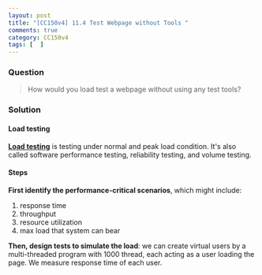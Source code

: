 ```yaml
---
layout: post
title: "[CC150v4] 11.4 Test Webpage without Tools "
comments: true
category: CC150v4
tags: [  ]
---
```


### Question

> How would you load test a webpage without using any test tools?

### Solution

#### Load testing

__[Load testing](http://en.wikipedia.org/wiki/Load_testing)__ is testing under normal and peak load condition. It's also called software performance testing, reliability testing, and volume testing.

#### Steps

__First identify the performance-critical scenarios__, which might include: 

1. response time
1. throughput
1. resource utilization
1. max load that system can bear

__Then, design tests to simulate the load__: we can create virtual users by a multi-threaded program with 1000 thread, each acting as a user loading the page. We measure response time of each user. 
